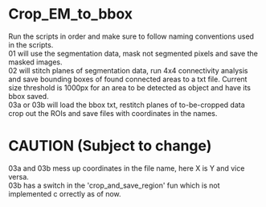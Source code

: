 # Crop_EM_to_bbox
Run the scripts in order and make sure to follow naming conventions used in the scripts.<br />
01 will use the segmentation data, mask not segmented pixels and save the masked images.<br />
02 will stitch planes of segmentation data, run 4x4 connectivity analysis and save bounding boxes of found connected areas to a txt file. Current size threshold is 1000px for an area to be detected as object and have its bbox saved.<br />
03a or 03b will load the bbox txt, restitch planes of to-be-cropped data crop out the ROIs and save files with coordinates in the names.<br />
# CAUTION (Subject to change)
03a and 03b mess up coordinates in the file name, here X is Y and vice versa.<br />
03b has a switch in the 'crop_and_save_region' fun which is not implemented c orrectly as of now.<br />
